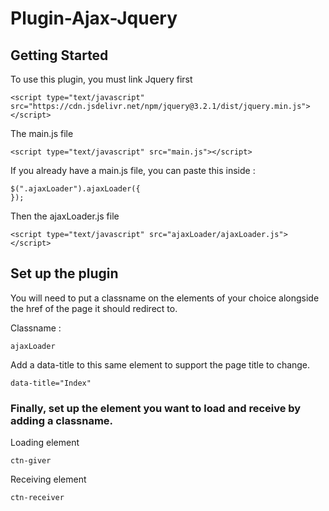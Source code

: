 # Plugin-Ajax-Jquery

## Getting Started

To use this plugin, you must link Jquery first
```
<script type="text/javascript" src="https://cdn.jsdelivr.net/npm/jquery@3.2.1/dist/jquery.min.js"></script>
```

The main.js file
```
<script type="text/javascript" src="main.js"></script>
```

If you already have a main.js file, you can paste this inside :
```
$(".ajaxLoader").ajaxLoader({
});
```

Then the ajaxLoader.js file
```
<script type="text/javascript" src="ajaxLoader/ajaxLoader.js"></script>
```

## Set up the plugin

You will need to put a classname on the elements of your choice alongside the href of the page it should redirect to.

Classname :
```
ajaxLoader
```

Add a data-title to this same element to support the page title to change.
```
data-title="Index"
```

### Finally, set up the element you want to load and receive by adding a classname.

Loading element
```
ctn-giver
```

Receiving element
```
ctn-receiver
```

